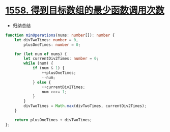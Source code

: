 
# [1558. 得到目标数组的最少函数调用次数](https://leetcode-cn.com/problems/minimum-numbers-of-function-calls-to-make-target-array/)

- 归纳总结

```typescript
function minOperations(nums: number[]): number {
    let divTwoTimes: number = 0,
        plusOneTimes: number = 0;

    for (let num of nums) {
        let currentDiv2Times: number = 0;
        while (num) {
            if (num & 1) {
                ++plusOneTimes;
                --num;
            } else {
                ++currentDiv2Times;
                num >>>= 1;
            }
        }
        divTwoTimes = Math.max(divTwoTimes, currentDiv2Times);
    }

    return plusOneTimes + divTwoTimes;
};
```
